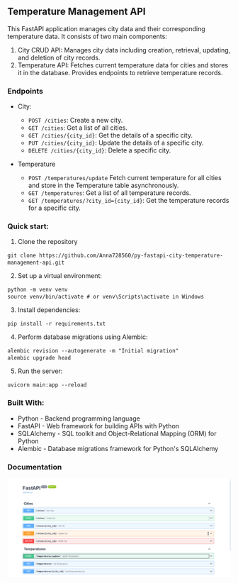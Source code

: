 ## Temperature Management API

This FastAPI application manages city data and their corresponding temperature data. It consists of two main components:
1. City CRUD API: Manages city data including creation, retrieval, updating, and deletion of city records.
2. Temperature API: Fetches current temperature data for cities and stores it in the database. Provides endpoints to retrieve temperature records.

### Endpoints

* City:
    - `POST /cities`: Create a new city.
    - `GET /cities`: Get a list of all cities.
    - `GET /cities/{city_id}`: Get the details of a specific city.
    - `PUT /cities/{city_id}`: Update the details of a specific city.
    - `DELETE /cities/{city_id}`: Delete a specific city.

* Temperature

   - `POST /temperatures/update` Fetch current temperature for all cities and store in the Temperature table asynchronously.
   - `GET /temperatures`: Get a list of all temperature records.
   - `GET /temperatures/?city_id={city_id}`: Get the temperature records for a specific city.

### Quick start:
1. Clone the repository
```shell
git clone https://github.com/Anna728560/py-fastapi-city-temperature-management-api.git
```
2. Set up a virtual environment:
```shell
python -m venv venv
source venv/bin/activate # or venv\Scripts\activate in Windows
```
3. Install dependencies:
```shell
pip install -r requirements.txt
```
4. Perform database migrations using Alembic:
```shell
alembic revision --autogenerate -m "Initial migration"
alembic upgrade head
```
5. Run the server:
```shell
uvicorn main:app --reload
```

### Built With:

* Python - Backend programming language
* FastAPI - Web framework for building APIs with Python
* SQLAlchemy - SQL toolkit and Object-Relational Mapping (ORM) for Python
* Alembic - Database migrations framework for Python's SQLAlchemy

### Documentation
![img.png](img.png)